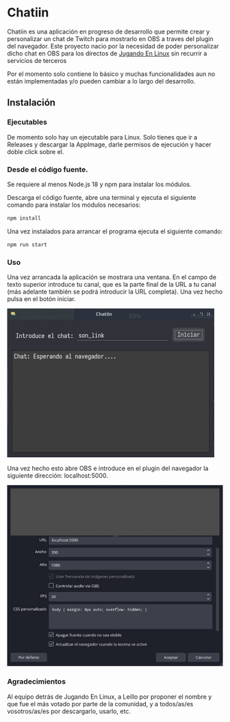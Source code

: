 # Chatiin

Chatiin es una aplicación en progreso de desarrollo que permite crear y personalizar un chat de Twitch para mostrarlo en OBS a traves del plugin del navegador. Este proyecto nacio por la necesidad de poder personalizar dicho chat en OBS para los directos de [Jugando En Linux](https://jugandoenlinux.com) sin recurrir a servicios de terceros

Por el momento solo contiene lo básico y muchas funcionalidades aun no están implementadas y/o pueden cambiar a lo largo del desarrollo.

## Instalación

### Ejecutables

De momento solo hay un ejecutable para Linux. Solo tienes que ir a Releases y descargar la AppImage, darle permisos de ejecución y hacer doble click sobre el.

### Desde el código fuente.

Se requiere al menos Node.js 18 y npm para instalar los módulos.

Descarga el código fuente, abre una terminal y ejecuta el siguiente comando para instalar los módulos necesarios:

```sh
npm install
```

Una vez instalados para arrancar el programa ejecuta el siguiente comando:

```sh
npm run start
```

### Uso

Una vez arrancada la aplicación se mostrara una ventana. En el campo de texto superior introduce tu canal, que es la parte final de la URL a tu canal (más adelante también se podrá introducir la URL completa). Una vez hecho pulsa en el botón iniciar.

![Captura de Chatiin](chatiin.jpg)

Una vez hecho esto abre OBS e introduce en el plugin del navegador la siguiente dirección: localhost:5000.

![Captura de OBS](obs.jpg)

### Agradecimientos

Al equipo detrás de Jugando En Linux, a Leillo por proponer el nombre y que fue el más votado por parte de la comunidad, y a todos/as/es vosotros/as/es por descargarlo, usarlo, etc.